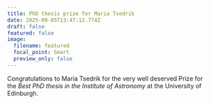 ```yaml
---
title: PhD thesis prize for Maria Tsedrik
date: 2025-09-05T13:47:12.774Z
draft: false
featured: false
image:
  filename: featured
  focal_point: Smart
  preview_only: false
---
```

Congratulations to Maria Tsedrik for the very well deserved Prize for the *Best PhD thesis in the Institute of Astronomy* at the University of Edinburgh.